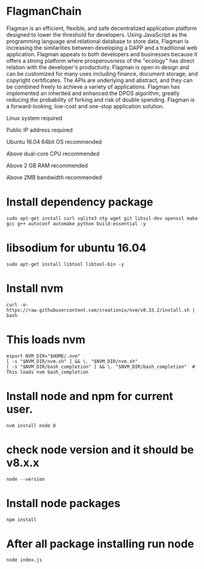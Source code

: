 # FlagmanChain

Flagman is an efficient, flexible, and safe decentralized application platform designed to lower the threshold for developers. Using JavaScript as the programming language and relational database to store data, Flagman is increasing the similarities between developing a DAPP and a traditional web application. Flagman appeals to both developers and businesses because it offers a strong platform where prosperousness of the "ecology" has direct relation with the developer's productivity. 
Flagman is open in design and can be customized for many uses including finance, document storage, and copyright certificates. The APIs are underlying and abstract, and they can be combined freely to achieve a variety of applications. Flagman has implemented an inherited and enhanced the DPOS algorithm, greatly reducing the probability of forking and risk of double spending. 
Flagman is a forward-looking, low-cost and one-stop application solution.

Linux system required

Public IP address required

Ubuntu 16.04 64bit OS recommended

Above dual-core CPU recommended

Above 2 GB RAM recommended

Above 2MB bandwidth recommended

# Install dependency package 

```sudo apt-get install curl sqlite3 ntp wget git libssl-dev openssl make gcc g++ autoconf automake python build-essential -y ```

# libsodium for ubuntu 16.04 

```sudo apt-get install libtool libtool-bin -y```
 
# Install nvm 

```curl -o- https://raw.githubusercontent.com/creationix/nvm/v0.33.2/install.sh | bash ```

# This loads nvm 

```
export NVM_DIR="$HOME/.nvm" 
[ -s "$NVM_DIR/nvm.sh" ] && \. "$NVM_DIR/nvm.sh"  
[ -s "$NVM_DIR/bash_completion" ] && \. "$NVM_DIR/bash_completion"  # This loads nvm bash_completion
```
 
# Install node and npm for current user. 

```nvm install node 8```

# check node version and it should be v8.x.x 

```node --version```

# Install node packages 

```npm install```

# After all package installing run node

```node index.js```

